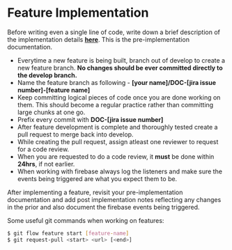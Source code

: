 # Feature Implementation
Before writing even a single line of code, write down a brief description of the implementation details [**here**](https://docs.google.com/document/d/1ahK49ZzXtsa4m46LNJYtGWgtdGy6_qvbYjlMei_XKr8/edit). This is the pre-implementation documentation.
  - Everytime a new feature is being built, branch out of develop to create a new feature branch. **No changes should be ever committed directly to the develop branch.**
  - Name the feature branch as following - **[your name]/DOC-[jira issue number]-[feature name]**
  - Keep committing logical pieces of code once you are done working on them. This should become a regular practice rather than committing large chunks at one go.
  - Prefix every commit with **DOC-[jira issue number]**
  - After feature development is complete and thoroughly tested create a pull request to merge back into develop.
  - While creating the pull request, assign atleast one reviewer to request for a code review.
  - When you are requested to do a code review, it **must** be done within **24hrs**, if not earlier.
  - When working with firebase always log the listeners and make sure the events being triggered are what you expect them to be.

After implementing a feature, revisit your pre-implementation documentation and add post implementation notes reflecting any changes in the prior and also document the firebase events being triggered.

Some useful git commands when working on features:
```sh
$ git flow feature start [feature-name]
$ git request-pull <start> <url> [<end>]
```
